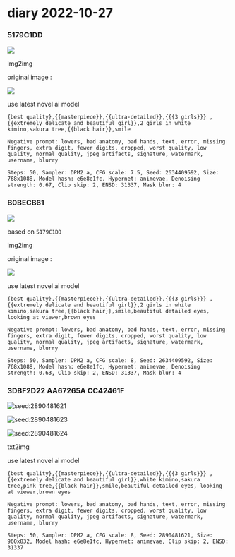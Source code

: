 # diary 2022-10-27

###  5179C1DD

![](./img/20221027/5179C1DD.png)

img2img

original image :

![](./img/20221027/A26DAF7F.jpg)

use latest novel ai model

```
{best quality},{{masterpiece}},{{ultra-detailed}},{{{3 girls}}} ,{{extremely delicate and beautiful girl}},2 girls in white kimino,sakura tree,{{black hair}},smile
```
```
Negative prompt: lowers, bad anatomy, bad hands, text, error, missing fingers, extra digit, fewer digits, cropped, worst quality, low quality, normal quality, jpeg artifacts, signature, watermark, username, blurry
```
```
Steps: 50, Sampler: DPM2 a, CFG scale: 7.5, Seed: 2634409592, Size: 768x1088, Model hash: e6e8e1fc, Hypernet: animevae, Denoising strength: 0.67, Clip skip: 2, ENSD: 31337, Mask blur: 4
```

### B0BECB61

![](./img/20221027/B0BECB61.png)

based on `5179C1DD`

img2img

original image :

![](./img/20221027/A26DAF7F.jpg)

use latest novel ai model

```
{best quality},{{masterpiece}},{{ultra-detailed}},{{{3 girls}}} ,{{extremely delicate and beautiful girl}},2 girls in white kimino,sakura tree,{{black hair}},smile,beautiful detailed eyes, looking at viewer,brown eyes
```
```
Negative prompt: lowers, bad anatomy, bad hands, text, error, missing fingers, extra digit, fewer digits, cropped, worst quality, low quality, normal quality, jpeg artifacts, signature, watermark, username, blurry
```
```
Steps: 50, Sampler: DPM2 a, CFG scale: 8, Seed: 2634409592, Size: 768x1088, Model hash: e6e8e1fc, Hypernet: animevae, Denoising strength: 0.63, Clip skip: 2, ENSD: 31337, Mask blur: 4
```

### 3DBF2D22 AA67265A CC42461F

![seed:2890481621](./img/20221027/3DBF2D22.png)

![seed:2890481623](./img/20221027/AA67265A.png)

![seed:2890481624](./img/20221027/CC42461F.png)

txt2img

use latest novel ai model
```
{best quality},{{masterpiece}},{{ultra-detailed}},{{{3 girls}}} ,{{extremely delicate and beautiful girl}},white kimino,sakura tree,pink tree,{{black hair}},smile,beautiful detailed eyes, looking at viewer,brown eyes
```
```
Negative prompt: lowers, bad anatomy, bad hands, text, error, missing fingers, extra digit, fewer digits, cropped, worst quality, low quality, normal quality, jpeg artifacts, signature, watermark, username, blurry
```
```
Steps: 50, Sampler: DPM2 a, CFG scale: 8, Seed: 2890481621, Size: 960x832, Model hash: e6e8e1fc, Hypernet: animevae, Clip skip: 2, ENSD: 31337
```

### 